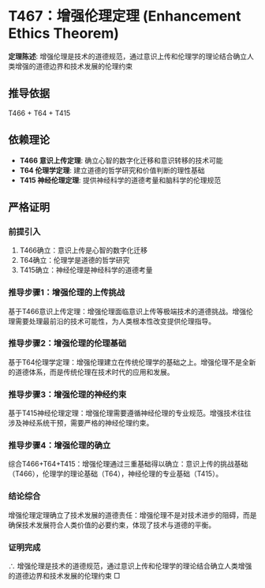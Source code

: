 # T467：增强伦理定理 (Enhancement Ethics Theorem)

**定理陈述**: 增强伦理是技术的道德规范，通过意识上传和伦理学的理论结合确立人类增强的道德边界和技术发展的伦理约束

## 推导依据
T466 + T64 + T415

## 依赖理论
- **T466 意识上传定理**: 确立心智的数字化迁移和意识转移的技术可能
- **T64 伦理学定理**: 建立道德的哲学研究和价值判断的理性基础
- **T415 神经伦理定理**: 提供神经科学的道德考量和脑科学的伦理规范

## 严格证明

### 前提引入
1. T466确立：意识上传是心智的数字化迁移
2. T64确立：伦理学是道德的哲学研究
3. T415确立：神经伦理是神经科学的道德考量

### 推导步骤1：增强伦理的上传挑战
基于T466意识上传定理：增强伦理面临意识上传等极端技术的道德挑战。增强伦理需要处理最前沿的技术可能性，为人类根本性改变提供伦理指导。

### 推导步骤2：增强伦理的伦理基础
基于T64伦理学定理：增强伦理建立在传统伦理学的基础之上。增强伦理不是全新的道德体系，而是传统伦理在技术时代的应用和发展。

### 推导步骤3：增强伦理的神经约束
基于T415神经伦理定理：增强伦理需要遵循神经伦理的专业规范。增强技术往往涉及神经系统干预，需要严格的神经伦理约束。

### 推导步骤4：增强伦理的确立
综合T466+T64+T415：增强伦理通过三重基础得以确立：意识上传的挑战基础（T466），伦理学的理论基础（T64），神经伦理的专业基础（T415）。

### 结论综合
增强伦理定理确立了技术发展的道德责任：增强伦理不是对技术进步的阻碍，而是确保技术发展符合人类价值的必要约束，体现了技术与道德的平衡。

### 证明完成
∴ 增强伦理是技术的道德规范，通过意识上传和伦理学的理论结合确立人类增强的道德边界和技术发展的伦理约束 □